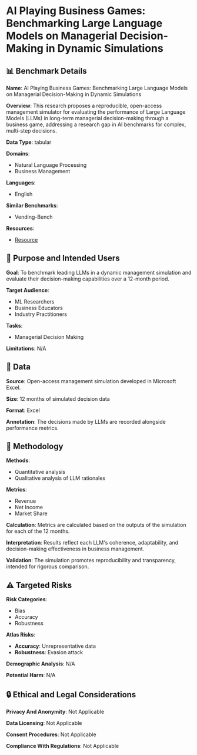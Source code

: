 # AI Playing Business Games: Benchmarking Large Language Models on Managerial Decision-Making in Dynamic Simulations

## 📊 Benchmark Details

**Name**: AI Playing Business Games: Benchmarking Large Language Models on Managerial Decision-Making in Dynamic Simulations

**Overview**: This research proposes a reproducible, open-access management simulator for evaluating the performance of Large Language Models (LLMs) in long-term managerial decision-making through a business game, addressing a research gap in AI benchmarks for complex, multi-step decisions.

**Data Type**: tabular

**Domains**:
- Natural Language Processing
- Business Management

**Languages**:
- English

**Similar Benchmarks**:
- Vending-Bench

**Resources**:
- [Resource](https://sourceforge.net/projects/supply-chain-competition-game/files/)

## 🎯 Purpose and Intended Users

**Goal**: To benchmark leading LLMs in a dynamic management simulation and evaluate their decision-making capabilities over a 12-month period.

**Target Audience**:
- ML Researchers
- Business Educators
- Industry Practitioners

**Tasks**:
- Managerial Decision Making

**Limitations**: N/A

## 💾 Data

**Source**: Open-access management simulation developed in Microsoft Excel.

**Size**: 12 months of simulated decision data

**Format**: Excel

**Annotation**: The decisions made by LLMs are recorded alongside performance metrics.

## 🔬 Methodology

**Methods**:
- Quantitative analysis
- Qualitative analysis of LLM rationales

**Metrics**:
- Revenue
- Net Income
- Market Share

**Calculation**: Metrics are calculated based on the outputs of the simulation for each of the 12 months.

**Interpretation**: Results reflect each LLM's coherence, adaptability, and decision-making effectiveness in business management.

**Validation**: The simulation promotes reproducibility and transparency, intended for rigorous comparison.

## ⚠️ Targeted Risks

**Risk Categories**:
- Bias
- Accuracy
- Robustness

**Atlas Risks**:
- **Accuracy**: Unrepresentative data
- **Robustness**: Evasion attack

**Demographic Analysis**: N/A

**Potential Harm**: N/A

## 🔒 Ethical and Legal Considerations

**Privacy And Anonymity**: Not Applicable

**Data Licensing**: Not Applicable

**Consent Procedures**: Not Applicable

**Compliance With Regulations**: Not Applicable
